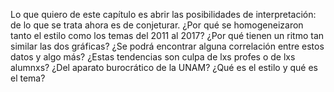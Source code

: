 Lo que quiero de este capítulo es abrir las posibilidades de interpretación: de lo que se trata ahora es de conjeturar. ¿Por qué se homogeneizaron tanto el estilo como los temas del 2011 al 2017? ¿Por qué tienen un ritmo tan similar las dos gráficas? ¿Se podrá encontrar alguna correlación entre estos datos y algo más? ¿Estas tendencias son culpa de lxs profes o de lxs alumnxs? ¿Del aparato burocrático de la UNAM? ¿Qué es el estilo y qué es el tema?
